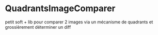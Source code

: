# QuadrantsImageComparer
petit soft + lib pour comparer 2 images via un mécanisme de quadrants et grossièrement déterminer un diff
